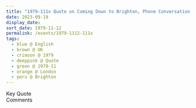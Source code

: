 ```yaml
---
title: "1979-111x Quote on Coming Down to Brighton, Phone Conversation with Pamela Bromley in Brighton, London, UK (place not sure)"
date: 2023-09-19
display_date: 
sort_date: 1979-11-12
permalink: /events/1979-1112-111x
tags:
  - blue @ English
  - brown @ UK
  - crimson @ 1979
  - deeppink @ Quote
  - green @ 1979-11
  - orange @ London
  - peru @ Brighton
---
```


<wave-list>
  <list-title color="green" width="75">Key Quote</list-title>
  <list-item color="BlanchedAlmond"  width="200"></list-item>
  <list-item color="Lavender"></list-item>
  <list-item color="BlanchedAlmond"></list-item>
</wave-list>

<br>

<wave-list>
  <list-title color="green" width="75">Comments</list-title>
  <list-item color="BlanchedAlmond"  width="200"></list-item>
  <list-item color="Lavender"></list-item>
  <list-item color="BlanchedAlmond"></list-item>
</wave-list>